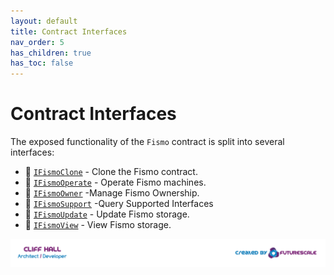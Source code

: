 ```yaml
---
layout: default
title: Contract Interfaces
nav_order: 5
has_children: true
has_toc: false
---
```

# Contract Interfaces
The exposed functionality of the `Fismo` contract is split into several interfaces: 
* 🔬 [`IFismoClone`](IFismoClone.md) - Clone the Fismo contract.
* 🔬 [`IFismoOperate`](IFismoOperate.md) - Operate Fismo machines.
* 🔬 [`IFismoOwner`](IFismoOwner.md) -Manage Fismo Ownership.
* 🔬 [`IFismoSupport`](IFismoSupport.md) -Query Supported Interfaces
* 🔬 [`IFismoUpdate`](IFismoUpdate.md) - Update Fismo storage.
* 🔬 [`IFismoView`](IFismoView.md) - View Fismo storage.

[![Created by Futurescale](../images/created-by.png)](https://futurescale.com)